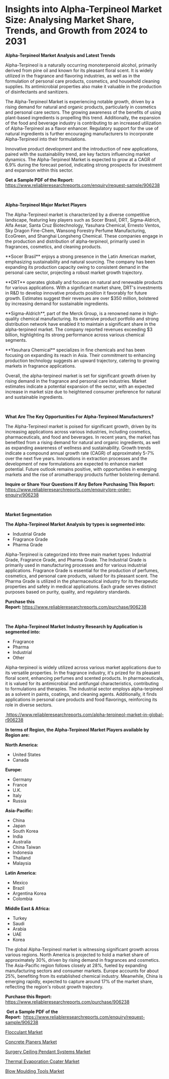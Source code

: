 <p><h1>Insights into Alpha-Terpineol Market Size: Analysing Market Share, Trends, and Growth from 2024 to 2031</h1></p><p><strong>Alpha-Terpineol Market Analysis and Latest Trends</strong></p>
<p><p>Alpha-Terpineol is a naturally occurring monoterpenoid alcohol, primarily derived from pine oil and known for its pleasant floral scent. It is widely utilized in the fragrance and flavoring industries, as well as in the formulation of personal care products, cosmetics, and household cleaning supplies. Its antimicrobial properties also make it valuable in the production of disinfectants and sanitizers.</p><p>The Alpha-Terpineol Market is experiencing notable growth, driven by a rising demand for natural and organic products, particularly in cosmetics and personal care sectors. The growing awareness of the benefits of using plant-based ingredients is propelling this trend. Additionally, the expansion of the food and beverage industry is contributing to an increased utilization of Alpha-Terpineol as a flavor enhancer. Regulatory support for the use of natural ingredients is further encouraging manufacturers to incorporate Alpha-Terpineol into their formulations.</p><p>Innovative product development and the introduction of new applications, paired with the sustainability trend, are key factors influencing market dynamics. The Alpha-Terpineol Market is expected to grow at a CAGR of 6.9% during the forecast period, indicating strong prospects for investment and expansion within this sector.</p></p>
<p><strong>Get a Sample PDF of the Report:&nbsp;</strong> <a href="https://www.reliableresearchreports.com/enquiry/request-sample/906238">https://www.reliableresearchreports.com/enquiry/request-sample/906238</a></p>
<p>&nbsp;</p>
<p><strong>Alpha-Terpineol Major Market Players</strong></p>
<p><p>The Alpha-Terpineol market is characterized by a diverse competitive landscape, featuring key players such as Socer Brasil, DRT, Sigma-Aldrich, Alfa Aesar, Santa Cruz Biotechnology, Yasuhara Chemical, Ernesto Ventos, Sky Dragon Fine-Chem, Wansong Forestry Perfume Manufacturing, EcoGreen, and Shanghai Longsheng Chemical. These companies engage in the production and distribution of alpha-terpineol, primarily used in fragrances, cosmetics, and cleaning products.</p><p>**Socer Brasil** enjoys a strong presence in the Latin American market, emphasizing sustainability and natural sourcing. The company has been expanding its production capacity owing to consistent demand in the personal care sector, projecting a robust market growth trajectory.</p><p>**DRT** operates globally and focuses on natural and renewable products for various applications. With a significant market share, DRT's investments in R&D to develop innovative products position it favorably for future growth. Estimates suggest their revenues are over $350 million, bolstered by increasing demand for sustainable ingredients.</p><p>**Sigma-Aldrich**, part of the Merck Group, is a renowned name in high-quality chemical manufacturing. Its extensive product portfolio and strong distribution network have enabled it to maintain a significant share in the alpha-terpineol market. The company reported revenues exceeding $3 billion, highlighting its strong performance across various chemical segments.</p><p>**Yasuhara Chemical** specializes in fine chemicals and has been focusing on expanding its reach in Asia. Their commitment to enhancing production technology suggests an upward trajectory, catering to growing markets in fragrance applications.</p><p>Overall, the alpha-terpineol market is set for significant growth driven by rising demand in the fragrance and personal care industries. Market estimates indicate a potential expansion of the sector, with an expected increase in market size due to heightened consumer preference for natural and sustainable ingredients.</p></p>
<p>&nbsp;</p>
<p><strong>What Are The Key Opportunities For Alpha-Terpineol Manufacturers?</strong></p>
<p><p>The Alpha-Terpineol market is poised for significant growth, driven by its increasing applications across various industries, including cosmetics, pharmaceuticals, and food and beverages. In recent years, the market has benefited from a rising demand for natural and organic ingredients, as well as expanding awareness of wellness and sustainability. Growth trends indicate a compound annual growth rate (CAGR) of approximately 5-7% over the next five years. Innovations in extraction processes and the development of new formulations are expected to enhance market potential. Future outlook remains positive, with opportunities in emerging markets and the rise of aromatherapy products further bolstering demand.</p></p>
<p><strong>Inquire or Share Your Questions If Any Before Purchasing This Report:</strong> <a href="https://www.reliableresearchreports.com/enquiry/pre-order-enquiry/906238">https://www.reliableresearchreports.com/enquiry/pre-order-enquiry/906238</a></p>
<p>&nbsp;</p>
<p><strong>Market Segmentation</strong></p>
<p><strong>The Alpha-Terpineol Market Analysis by types is segmented into:</strong></p>
<p><ul><li>Industrial Grade</li><li>Fragrance Grade</li><li>Pharma Grade</li></ul></p>
<p><p>Alpha-Terpineol is categorized into three main market types: Industrial Grade, Fragrance Grade, and Pharma Grade. The Industrial Grade is primarily used in manufacturing processes and for various industrial applications. Fragrance Grade is essential for the production of perfumes, cosmetics, and personal care products, valued for its pleasant scent. The Pharma Grade is utilized in the pharmaceutical industry for its therapeutic properties and safety in medical applications. Each grade serves distinct purposes based on purity, quality, and regulatory standards.</p></p>
<p><strong>Purchase this Report:&nbsp;</strong><a href="https://www.reliableresearchreports.com/purchase/906238">https://www.reliableresearchreports.com/purchase/906238</a></p>
<p>&nbsp;</p>
<p><strong>The Alpha-Terpineol Market Industry Research by Application is segmented into:</strong></p>
<p><ul><li>Fragrance</li><li>Pharma</li><li>Industrial</li><li>Other</li></ul></p>
<p><p>Alpha-terpineol is widely utilized across various market applications due to its versatile properties. In the fragrance industry, it's prized for its pleasant floral scent, enhancing perfumes and scented products. In pharmaceuticals, it is valued for its antimicrobial and antifungal characteristics, contributing to formulations and therapies. The industrial sector employs alpha-terpineol as a solvent in paints, coatings, and cleaning agents. Additionally, it finds applications in personal care products and food flavorings, reinforcing its role in diverse sectors.</p></p>
<p><a href="https://www.reliableresearchreports.com/alpha-terpineol-market-in-global-r906238">&nbsp;https://www.reliableresearchreports.com/alpha-terpineol-market-in-global-r906238</a></p>
<p><strong>In terms of Region, the Alpha-Terpineol Market Players available by Region are:</strong></p>
<p>
    <p> <strong> North America: </strong>
        <ul>
            <li>United States</li>
            <li>Canada</li>
        </ul>
        </p> 
    <p> <strong> Europe: </strong>
        <ul>
            <li>Germany</li>
            <li>France</li>
            <li>U.K.</li>
            <li>Italy</li>
            <li>Russia</li>
        </ul>
        </p> 
    <p> <strong> Asia-Pacific: </strong>
        <ul>
            <li>China</li>
            <li>Japan</li>
            <li>South Korea</li>
            <li>India</li>
            <li>Australia</li>
            <li>China Taiwan</li>
            <li>Indonesia</li>
            <li>Thailand</li>
            <li>Malaysia</li>
        </ul>
        </p> 
    <p> <strong> Latin America: </strong>
        <ul>
            <li>Mexico</li>
            <li>Brazil</li>
            <li>Argentina Korea</li>
            <li>Colombia</li>
        </ul>
        </p> 
    <p> <strong> Middle East & Africa: </strong>
        <ul>
            <li>Turkey</li>
            <li>Saudi</li>
            <li>Arabia</li>
            <li>UAE</li>
            <li>Korea</li>
        </ul>
    </p>
    </p>
<p><p>The global Alpha-Terpineol market is witnessing significant growth across various regions. North America is projected to hold a market share of approximately 30%, driven by rising demand in fragrances and cosmetics. The Asia-Pacific region follows closely at 28%, fueled by expanding manufacturing sectors and consumer markets. Europe accounts for about 25%, benefiting from its established chemical industry. Meanwhile, China is emerging rapidly, expected to capture around 17% of the market share, reflecting the region's robust growth trajectory.</p></p>
<p><strong>Purchase this Report: </strong><a href="https://www.reliableresearchreports.com/purchase/906238">https://www.reliableresearchreports.com/purchase/906238</a></p>
<p>&nbsp;<strong>Get a Sample PDF of the Report:&nbsp;&nbsp;</strong><a href="https://www.reliableresearchreports.com/enquiry/request-sample/906238">https://www.reliableresearchreports.com/enquiry/request-sample/906238</a></p>
<p><strong></strong></p>
<p><p><a href="https://issuu.com/reportprime-2/docs/flocculant-market-size-2030.pptx_562e06f3cbd6d4">Flocculant Market</a></p><p><a href="https://www.linkedin.com/pulse/how-regional-global-trends-shaping-concrete-planers-market-year-8nqje?trackingId=jHFmcq1ZQVKGc6wjX9xPUA%3D%3D">Concrete Planers Market</a></p><p><a href="https://github.com/elizabethdagraca/Market-Research-Report-List-5/blob/main/surgery-ceiling-pendant-systems-market.md">Surgery Ceiling Pendant Systems Market</a></p><p><a href="https://medium.com/@kstephensonlo/the-market-study-covers-the-thermal-evaporation-coater-market-across-various-segments-0ede832003aa">Thermal Evaporation Coater Market</a></p><p><a href="https://medium.com/@kstephensonlo/the-blow-moulding-tools-market-has-grown-significantly-as-a-result-of-several-important-causes-72ef96a57dbe">Blow Moulding Tools Market</a></p></p>